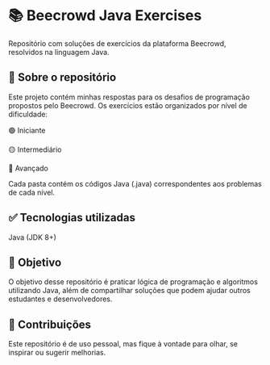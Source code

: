 # 📚 Beecrowd Java Exercises

Repositório com soluções de exercícios da plataforma Beecrowd, resolvidos na linguagem Java.

## 🚀 Sobre o repositório
Este projeto contém minhas respostas para os desafios de programação propostos pelo Beecrowd. Os exercícios estão organizados por nível de dificuldade:

🟢 Iniciante

🟡 Intermediário

🔴 Avançado

Cada pasta contém os códigos Java (.java) correspondentes aos problemas de cada nível.

## ✅ Tecnologias utilizadas
Java (JDK 8+)

## 📌 Objetivo
O objetivo desse repositório é praticar lógica de programação e algoritmos utilizando Java, além de compartilhar soluções que podem ajudar outros estudantes e desenvolvedores.

## 🤝 Contribuições
Este repositório é de uso pessoal, mas fique à vontade para olhar, se inspirar ou sugerir melhorias.
